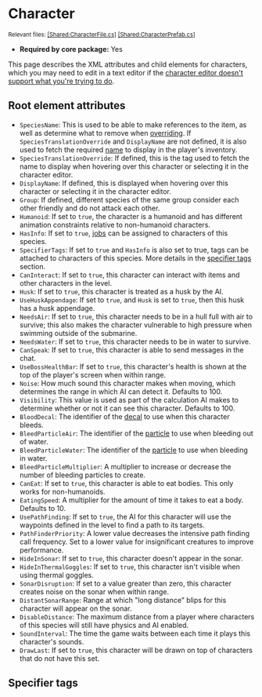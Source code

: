 # Character
<sup>Relevant files: [[Shared:CharacterFile.cs]](https://github.com/Regalis11/Barotrauma/blob/master/Barotrauma/BarotraumaShared/SharedSource/ContentManagement/ContentFile/CharacterFile.cs) [[Shared:CharacterPrefab.cs]](https://github.com/Regalis11/Barotrauma/blob/master/Barotrauma/BarotraumaShared/SharedSource/Characters/CharacterPrefab.cs)</sup>

- **Required by core package:** Yes

This page describes the XML attributes and child elements for characters, which you may need to edit in a text editor if the [character editor doesn't support what you're trying to do](../Editors/CharacterEditor.md#limitations).

## Root element attributes

- `SpeciesName`: This is used to be able to make references to the item, as well as determine what to remove when [overriding](../Intro/Overrides.md). If `SpeciesTranslationOverride` and `DisplayName` are not defined, it is also used to fetch the required [name](Text.md) to display in the player's inventory.
- `SpeciesTranslationOverride`: If defined, this is the tag used to fetch the name to display when hovering over this character or selecting it in the character editor.
- `DisplayName`: If defined, this is displayed when hovering over this character or selecting it in the character editor.
- `Group`: If defined, different species of the same group consider each other friendly and do not attack each other.
- `Humanoid`: If set to `true`, the character is a humanoid and has different animation constraints relative to non-humanoid characters.
- `HasInfo`: If set to `true`, [jobs](Jobs.md) can be assigned to characters of this species.
- `SpecifierTags`: If set to `true` and `HasInfo` is also set to true, tags can be attached to characters of this species. More details in the [specifier tags](#specifier-tags) section.
- `CanInteract`: If set to `true`, this character can interact with items and other characters in the level.
- `Husk`: If set to `true`, this character is treated as a husk by the AI.
- `UseHuskAppendage`: If set to `true`, and `Husk` is set to `true`, then this husk has a husk appendage.
- `NeedsAir`: If set to `true`, this character needs to be in a hull full with air to survive; this also makes the character vulnerable to high pressure when swimming outside of the submarine.
- `NeedsWater`: If set to `true`, this character needs to be in water to survive.
- `CanSpeak`: If set to `true`, this character is able to send messages in the chat.
- `UseBossHealthBar`: If set to `true`, this character's health is shown at the top of the player's screen when within range.
- `Noise`: How much sound this character makes when moving, which determines the range in which AI can detect it. Defaults to 100.
- `Visibility`: This value is used as part of the calculation AI makes to determine whether or not it can see this character. Defaults to 100.
- `BloodDecal`: The identifier of the [decal](Decals.md) to use when this character bleeds.
- `BleedParticleAir`: The identifier of the [particle](Particles.md) to use when bleeding out of water.
- `BleedParticleWater`: The identifier of the [particle](Particles.md) to use when bleeding in water.
- `BleedParticleMultiplier`: A multiplier to increase or decrease the number of bleeding particles to create.
- `CanEat`: If set to `true`, this character is able to eat bodies. This only works for non-humanoids.
- `EatingSpeed`: A multiplier for the amount of time it takes to eat a body. Defaults to 10.
- `UsePathFinding`: If set to `true`, the AI for this character will use the waypoints defined in the level to find a path to its targets.
- `PathFinderPriority`: A lower value decreases the intensive path finding call frequency. Set to a lower value for insignificant creatures to improve performance.
- `HideInSonar`: If set to `true`, this character doesn't appear in the sonar.
- `HideInThermalGoggles`: If set to `true`, this character isn't visible when using thermal goggles.
- `SonarDisruption`: If set to a value greater than zero, this character creates noise on the sonar when within range.
- `DistantSonarRange`: Range at which "long distance" blips for this character will appear on the sonar.
- `DisableDistance`: The maximum distance from a player where characters of this species will still have physics and AI enabled.
- `SoundInterval`: The time the game waits between each time it plays this character's sounds.
- `DrawLast`: If set to `true`, this character will be drawn on top of characters that do not have this set.

## Specifier tags

